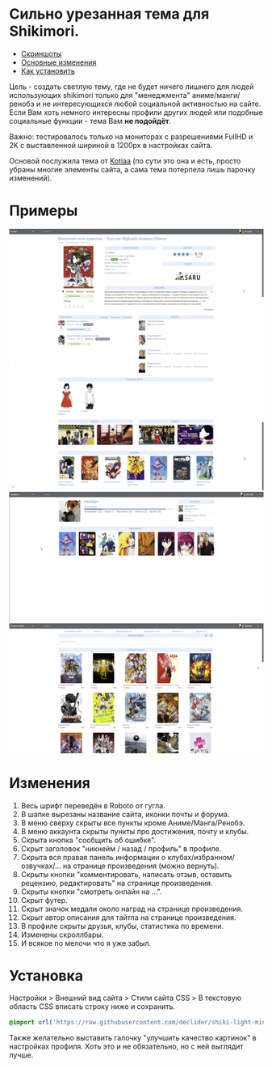 # Сильно урезанная тема для Shikimori.

 - [Скриншоты](#примеры)
 - [Основные изменения](#изменения)
 - [Как установить](#установка)

Цель - создать светлую тему, где не будет ничего лишнего для людей использующих shikimori только для "менеджмента" аниме/манги/ренобэ и не интересующихся любой социальной активностью на сайте. Если Вам хоть немного интересны профили других людей или подобные социальные функции - тема Вам **не подойдёт**.

Важно: тестировалось только на мониторах с разрешениями FullHD и 2K с выставленной шириной в 1200px в настройках сайта.

Основой послужила тема от [Kotiaa](https://github.com/Kotiaa/shiki-light) (по сути это она и есть, просто убраны многие элементы сайта, а сама тема потерпела лишь парочку изменений).

# Примеры
![2](/examples/2.png)
![4](/examples/4.png)
![1](/examples/1.png)
![3](/examples/3.png)

# Изменения
1. Весь шрифт переведён в Roboto от гугла.
2. В шапке вырезаны название сайта, иконки почты и форума.
3. В меню сверху скрыты все пункты кроме Аниме/Манга/Ренобэ.
4. В меню аккаунта скрыты пункты про достижения, почту и клубы.
5. Скрыта кнопка "сообщить об ошибке".
6. Скрыт заголовок "никнейм / назад / профиль" в профиле.
7. Скрыта вся правая панель информации о клубах/избранном/озвучках/... на странице произведения (можно вернуть).
8. Скрыты кнопки "комментировать, написать отзыв, оставить рецензию, редактировать" на странице произведения.
9. Скрыты кнопки "смотреть онлайн на ...".
10. Скрыт футер.
11. Скрыт значок медали около наград на странице произведения.
12. Скрыт автор описания для тайтла на странице произведения.
13. В профиле скрыты друзья, клубы, статистика по времени.
14. Изменены скроллбары.
15. И всякое по мелочи что я уже забыл.

# Установка
Настройки > Внешний вид сайта > Стили сайта CSS > В текстовую область CSS вписать строку ниже и сохранить.
```css
@import url('https://raw.githubusercontent.com/declider/shiki-light-mini/master/shiki-light-theme.css');
```

Также желательно выставить галочку "улучшить качество картинок" в настройках профиля. Хоть это и не обязательно, но с ней выглядит лучше.
